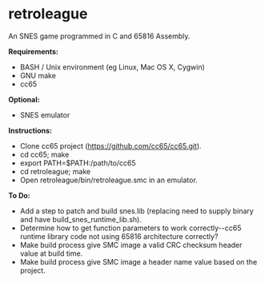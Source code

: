 # retroleague
An SNES game programmed in C and 65816 Assembly.

**Requirements:**
 - BASH / Unix environment (eg Linux, Mac OS X, Cygwin)
 - GNU make
 - cc65

**Optional:**
 - SNES emulator

**Instructions:**
 - Clone cc65 project (https://github.com/cc65/cc65.git).
 - cd cc65; make
 - export PATH=$PATH:/path/to/cc65
 - cd retroleague; make
 - Open retroleague/bin/retroleague.smc in an emulator.

**To Do:**
 - Add a step to patch and build snes.lib (replacing need to supply binary and have build_snes_runtime_lib.sh).
 - Determine how to get function parameters to work correctly--cc65 runtime library code not using 65816 architecture correctly?
 - Make build process give SMC image a valid CRC checksum header value at build time.
 - Make build process give SMC image a header name value based on the project.
 